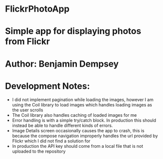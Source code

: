 # FlickrPhotoApp
# Simple app for displaying photos from Flickr
# Author: Benjamin Dempsey

# Development Notes:
- I did not implement pagination while loading the images, however I am using the Coil library to load images which handles loading images as the user scrolls
- The Coil library also handles caching of loaded images for me
- Error handling is with a simple try/catch block. In production this should instead be able to handle different kinds of errors.
- Image Details screen occasionally causes the app to crash, this is because the compose navigation improperly handles the url provided by Flickr which I did not find a solution for
- In production the API key should come from a local file that is not uploaded to the repository